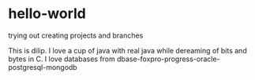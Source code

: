 # hello-world
trying out creating projects and branches

This is dilip. I love a cup of java with real java while dereaming of bits and bytes in C.
I love databases from dbase-foxpro-progress-oracle-postgresql-mongodb
